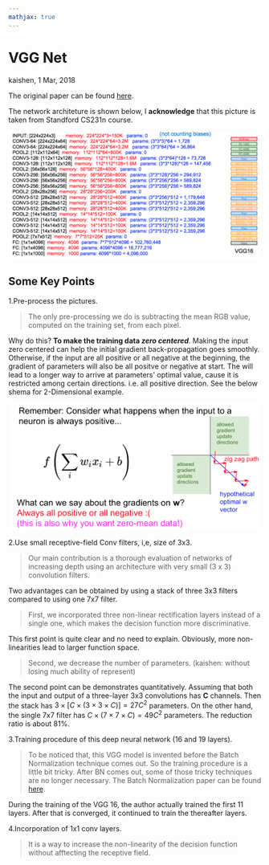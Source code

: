 ```yaml
---
mathjax: true
---
```


# VGG Net 

kaishen, 1 Mar, 2018

The original paper can be found [here](https://arxiv.org/abs/1409.1556). 

The network architeture is shown below, I **acknowledge** that this picture is taken from Standford CS231n course.

![VGG Net Architecture](./pictures/VGGNet1.png)

## Some Key Points

1.Pre-process the pictures. 

> The only pre-processing we do is subtracting the mean RGB value, computed on the training set, from each pixel.

Why do this? **To make the training data _zero centered_**. Making the input zero centered can help the initial gradient back-propagation goes smoothly. Otherwise, if the input are all positive or all negative at the beginning, the gradient of parameters will also be all positve or negative at start. The will lead to a longer way to arrive at parameters' optimal value, cause it is restricted among certain directions. i.e. all positive direction. See the below shema for 2-Dimensional example.

![Why we need zero centered data](./pictures/VGGNet2.png)

2.Use small receptive-field Conv filters, i,e, size of 3x3. 

> Our main contribution is a thorough evaluation of networks of increasing depth using an architecture with very small (3 x 3) convolution filters.

Two advantages can be obtained by using a stack of three 3x3 filters compared to using one 7x7 filter.

> First, we incorporated three non-linear rectification layers instead of a single one, which makes the decision function more discriminative. 

This first point is quite clear and no need to explain. Obviously, more non-linearities lead to larger function space.

> Second, we decrease the number of parameters. (kaishen: without losing much ability of represent)

The second point can be demonstrates quantitatively. Assuming that both the input and output of a three-layer 3x3 convolutions has **C** channels. Then the stack has $3 \times [C \times (3 \times 3 \times C)] = 27C^2$ parameters. On the other hand, the single 7x7 filter has $C \times (7 \times 7 \times C) = 49C^2$ parameters. The reduction ratio is about 81%.

3.Training procedure of this deep neural network (16 and 19 layers).

> To be noticed that, this VGG model is invented before the Batch Normalization technique comes out. So the training procedure is a little bit tricky. After BN comes out, some of those tricky techniques are no longer necessary. The Batch Normalization paper can be found [here](http://proceedings.mlr.press/v37/ioffe15.pdf).

During the training of the VGG 16, the author actually trained the first 11 layers. After that is converged, it continued to train the thereafter layers.

4.Incorporation of 1x1 conv layers.

> It is a way to increase the non-linearity of the decision function without afftecting the receptive field.